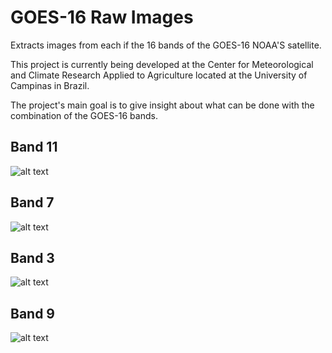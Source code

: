 # GOES-16 Raw Images
Extracts images from each if the 16 bands of the GOES-16 NOAA'S satellite.

This project is currently being developed at the Center for Meteorological and Climate Research Applied to Agriculture located at the University of Campinas in Brazil.

The project's main goal is to give insight about what can be done with the combination of the GOES-16 bands.

## Band 11
![alt text](https://github.com/wesleysatelis/GOES-16/blob/master/Output/Band11/S10635344_201808242330.png)

## Band 7
![alt text](https://github.com/wesleysatelis/GOES-16/blob/master/Output/Band07/S10635339_201808181215.png)

## Band 3
![alt text](https://github.com/wesleysatelis/GOES-16/blob/master/Output/Band03/S10635335_201808191615.png)

## Band 9
![alt text](https://github.com/wesleysatelis/GOES-16/blob/master/Output/Band09/S10635341_201808241245.png)
